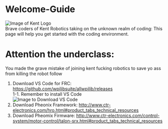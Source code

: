 # Welcome-Guide
![Image of Kent Logo](https://www.kent-school.edu/sites/default/files/styles/schoolyard_core_800_width/public/theme/logo.png) </br>
Brave coders of Kent Robotics taking on the unknown realm of coding: This page will help you get started with the coding environment. 

# Attention the underclass:
You made the grave mistake of joining kent fucking robotics
to save yo ass from killing the robot
follow

1. Download VS Code for FRC: https://github.com/wpilibsuite/allwpilib/releases </br>
 1-1. Remember to install VS Code </br>
 ![Image to Download VS Code](https://docs.wpilib.org/en/stable/_images/ExecuteInstall.png)
2. Download Pheonix Framework: http://www.ctr-electronics.com/hro.html#product_tabs_technical_resources
3. Download Pheomix Firmware: http://www.ctr-electronics.com/control-system/motor-control/talon-srx.html#product_tabs_technical_resources

